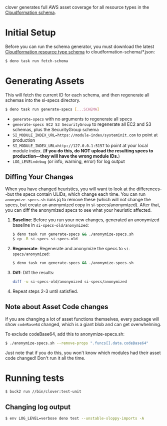clover generates full AWS asset coverage for all resource types in the
[Cloudformation schema](https://docs.aws.amazon.com/cloudformation-cli/latest/userguide/resource-type-schema.html).

# Initial Setup

Before you can run the schema generator, you must download the latest [Cloudformation resource type schema](https://docs.aws.amazon.com/cloudformation-cli/latest/userguide/resource-type-schema.html)
to cloudformation-schema/*.json:

```sh
$ deno task run fetch-schema
```

# Generating Assets

This will fetch the current ID for each schema, and then regenerate all schemas into the
si-specs directory.

```sh
$ deno task run generate-specs [...SCHEMA]
```

* `generate-specs` with no arguments to regenerate all specs
* `generate-specs EC2 S3 SecurityGroup` to regenerate all EC2 and S3 schemas, plus the
  SecurityGroup schema
* `SI_MODULE_INDEX_URL=https://module-index/systeminit.com` to point at production
* `SI_MODULE_INDEX_URL=http://127.0.0.1:5157` to point at your local module index. (**If you do
  this, do NOT upload the resulting specs to production--they will have the wrong module
  IDs.**)
* `LOG_LEVEL=debug` (or info, warning, error) for log output

## Diffing Your Changes

When you have changed heuristics, you will want to look at the differences--but the specs
contain ULIDs, which change each time. You can run `anonymize-specs.sh` runs jq to remove
these (which will not change the specs, but create an anonymized copy in si-specs/anonymized).
After that, you can diff the anonymized specs to see what your heuristic affected.

1. **Baseline**: Before you run your new changes, generated an anonymized baseline in
   `si-specs-old/anonymized`:

   ```sh
   $ deno task run generate-specs && ./anonymize-specs.sh
   $ cp -R si-specs si-specs-old
   ```

2. **Regenerate**: Regenerate and anonymize the specs to `si-specs/anonymized`:

   ```sh
   $ deno task run generate-specs && ./anonymize-specs.sh
   ```

3. **Diff**: Diff the results:

   ```sh
   diff -u si-specs-old/anonymized si-specs/anonymized
   ```

4. Repeat steps 2-3 until satisfied.

## Note about Asset Code changes

If you are changing a lot of asset functions themselves, every package will show `codeBase64`
changed, which is a giant blob and can get overwhelming.

To exclude codeBase64, add this to anonymize-specs.sh:

```sh
$ ./anonymize-specs.sh --remove-props ".funcs[].data.codeBase64"
```

Just note that if you do this, you won't know which modules had their asset code changed!
Don't run it all the time.

# Running tests

```sh
$ buck2 run //bin/clover:test-unit
```
## Changing log output

```sh
$ env LOG_LEVEL=verbose deno test --unstable-sloppy-imports -A
```


